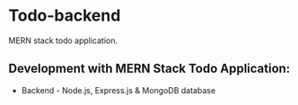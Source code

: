 # Todo-backend
MERN stack todo application.


## Development with MERN Stack Todo Application:
* Backend - Node.js, Express.js & MongoDB database


